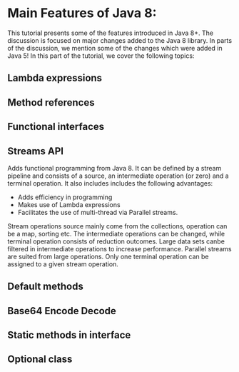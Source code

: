 # Main Features of Java 8:

This tutorial presents some of the features introduced in Java 8+. The discussion is focused on major changes added to the Java 8 library. In parts of the discussion, we mention some of the changes which were added in Java 5!
 In this part of the tutorial, we cover the following topics:

## Lambda expressions

## Method references

## Functional interfaces

## Streams API

Adds functional programming from Java 8. It can be defined by a stream pipeline and consists of a source, an intermediate operation (or zero) and a terminal operation. It also includes  includes the following advantages:

- Adds efficiency in programming
- Makes use of Lambda expressions
- Facilitates the use of multi-thread via Parallel streams.

Stream operations source mainly come from the collections, operation can be a map, sorting etc. The intermediate operations can be changed, while terminal operation consists of reduction outcomes. Large data sets canbe filtered in intermediate operations to increase performance. Parallel streams are suited from large operations. Only one terminal operation can be assigned to a given stream operation.

## Default methods

## Base64 Encode Decode

## Static methods in interface

## Optional class

